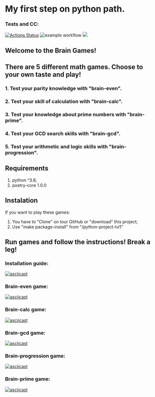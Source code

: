 # My first step on python path.

### Tests and CC:
[![Actions Status](https://github.com/MarsBroshok96/python-project-lvl1/workflows/hexlet-check/badge.svg)](https://github.com/MarsBroshok96/python-project-lvl1/actions) ![example workflow](https://github.com/MarsBroshok96/python-project-lvl1/actions/workflows/linter-check.yml/badge.svg) <a href="https://codeclimate.com/github/MarsBroshok96/python-project-lvl1/maintainability"><img src="https://api.codeclimate.com/v1/badges/002ee9011a43cf756ee8/maintainability" /></a>
## Welcome to the Brain Games! 
## There are 5 different math games. Choose to your own taste and play!

### 1. Test your parity knowledge with "brain-even".
### 2. Test your skill of calculation with "brain-calc".
### 3. Test your knowledge about prime numbers with "brain-prime".
### 4. Test your GCD search skills with "brain-gcd".
### 5. Test your arithmetic and logic skills with "brain-progression".

## Requirements
1. python ^3.8;
2. poetry-core 1.0.0

## Instalation
If you want to play these games:
1. You have to "Clone" on tour GitHub or "download" this project;
2. Use "make package-install" from "/python-project-lvl1"

## Run games and follow the instructions! Break a leg!

### Installation guide:
[![asciicast](https://asciinema.org/a/cn5aMId8FCEns241bvLu99ORC.svg)](https://asciinema.org/a/cn5aMId8FCEns241bvLu99ORC)
### Brain-even game:
[![asciicast](https://asciinema.org/a/XPHImdTJi6CuW9B7isc7t3xEW.svg)](https://asciinema.org/a/XPHImdTJi6CuW9B7isc7t3xEW)
### Brain-calc game:
[![asciicast](https://asciinema.org/a/cllbFvKEE3Eit57L2oT5VsQkp.svg)](https://asciinema.org/a/cllbFvKEE3Eit57L2oT5VsQkp)
### Brain-gcd game:
[![asciicast](https://asciinema.org/a/xja5oNZhaM4WlnguoPlxPnsW8.svg)](https://asciinema.org/a/xja5oNZhaM4WlnguoPlxPnsW8)
### Brain-progression game:
[![asciicast](https://asciinema.org/a/ffUyKFGyP0ZNZ6PiPHhu876O9.svg)](https://asciinema.org/a/ffUyKFGyP0ZNZ6PiPHhu876O9)
### Brain-prime game:
[![asciicast](https://asciinema.org/a/ZixBiMdbGLIjjIWshRytEJYCd.svg)](https://asciinema.org/a/ZixBiMdbGLIjjIWshRytEJYCd)
